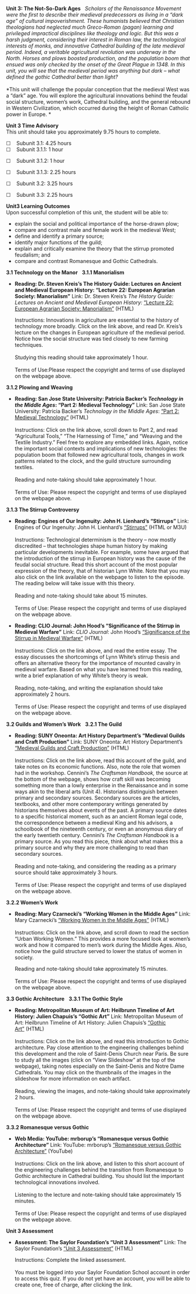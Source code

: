 **Unit 3: The Not-So-Dark Ages** <span id="3"></span> 
*Scholars of the Renaissance Movement were the first to describe their
medieval predecessors as living in a “dark age” of cultural
impoverishment. These humanists believed that Christian theologians had
neglected much Greco-Roman (pagan) learning and privileged impractical
disciplines like theology and logic. But this was a harsh judgment,
considering their interest in Roman law, the technological interests of
monks, and innovative Cathedral building of the late medieval period.
Indeed, a veritable agricultural revolution was underway in the North.
Horses and plows boosted production, and the population boom that ensued
was only checked by the onset of the Great Plague in 1348. In this unit,
you will see that the medieval period was anything but dark – what
defined the gothic Cathedral better than light?*  
    
 *This unit will challenge the popular conception that the medieval West
was a “dark” age. You will explore the agricultural innovations behind
the feudal social structure, women’s work, Cathedral building, and the
general rebound in Western Civilization, which occurred during the
height of Roman Catholic power in Europe. *

**Unit 3 Time Advisory**  
This unit should take you approximately 9.75 hours to complete.  
  
 ☐    Subunit 3.1: 4.25 hours  
☐    Subunit 3.1.1: 1 hour  
  
 ☐    Subunit 3.1.2: 1 hour  
  
 ☐    Subunit 3.1.3: 2.25 hours

☐    Subunit 3.2: 3.25 hours  
  
 ☐    Subunit 3.3: 2.25 hours

**Unit3 Learning Outcomes**  
Upon successful completion of this unit, the student will be able to:  
-   explain the social and political importance of the horse-drawn plow;
-   compare and contrast male and female work in the medieval West;
-   define and identify a primary source;
-   identify major functions of the guild;
-   explain and critically examine the theory that the stirrup promoted
    feudalism; and
-   compare and contrast Romanesque and Gothic Cathedrals.

**3.1 Technology on the Manor** <span id="3.1"></span> 
**3.1.1 Manorialism** <span id="3.1.1"></span> 
-   **Reading: Dr. Steven Kreis’s The History Guide: Lectures on Ancient
    and Medieval European History: “Lecture 22: European Agrarian
    Society: Manorialism”**
    Link: Dr. Steven Kreis’s *The History Guide: Lectures on Ancient and
    Medieval European History:* [“Lecture 22: European Agrarian Society:
    Manorialism”](http://www.historyguide.org/ancient/lecture22b.html) (HTML)  
      
     Instructions: Innovations in agriculture are essential to the
    history of technology more broadly. Click on the link above, and
    read Dr. Kreis’s lecture on the changes in European agriculture of
    the medieval period. Notice how the social structure was tied
    closely to new farming techniques.  
        
     Studying this reading should take approximately 1 hour.  
        
     Terms of Use:Please respect the copyright and terms of use
    displayed on the webpage above.

**3.1.2 Plowing and Weaving** <span id="3.1.2"></span> 
-   **Reading: San Jose State University: Patricia Backer’s *Technology
    in the Middle Ages*: “Part 2: Medieval Technology”**
    Link: San Jose State University: Patricia Backer’s *Technology in
    the Middle Ages*: [“Part 2: Medieval
    Technology”](http://www.engr.sjsu.edu/pabacker/history/middle.htm) (HTML)   
        
     Instructions: Click on the link above, scroll down to Part 2, and
    read “Agricultural Tools,” “The Harnessing of Time,” and “Weaving
    and the Textile Industry.” Feel free to explore any embedded links.
    Again, notice the important social contexts and implications of new
    technologies: the population boom that followed new agricultural
    tools, changes in work patterns related to the clock, and the guild
    structure surrounding textiles.  
        
     Reading and note-taking should take approximately 1 hour.  
        
     Terms of Use: Please respect the copyright and terms of use
    displayed on the webpage above.

**3.1.3 The Stirrup Controversy** <span id="3.1.3"></span> 
-   **Reading: Engines of Our Ingenuity: John H. Lienhard’s “Stirrups”**
    Link: Engines of Our Ingenuity: John H. Lienhard’s
    [“Stirrups”](http://www.uh.edu/engines/epi476.htm) (HTML or M3U)  
        
     Instructions: Technological determinism is the theory – now mostly
    discredited – that technologies shape human history by making
    particular developments inevitable. For example, some have argued
    that the introduction of the stirrup in European history was the
    cause of the feudal social structure. Read this short account of the
    most popular expression of the theory, that of historian Lynn White.
    Note that you may also click on the link available on the webpage to
    listen to the episode. The reading below will take issue with this
    theory.  
        
     Reading and note-taking should take about 15 minutes.  
        
     Terms of Use: Please respect the copyright and terms of use
    displayed on the webpage above.

-   **Reading: CLIO Journal: John Hood’s “Significance of the Stirrup in
    Medieval Warfare”**
    Link: *CLIO Journal*: John Hood’s [“Significance of the Stirrup in
    Medieval
    Warfare”](http://cliojournal.wikispaces.com/Significance+of+the+Stirrup+in+Medieval+Warfare) (HTML)  
        
     Instructions: Click on the link above, and read the entire essay.
    The essay discusses the shortcomings of Lynn White’s stirrup thesis
    and offers an alternative theory for the importance of mounted
    cavalry in medieval warfare. Based on what you have learned from
    this reading, write a brief explanation of why White’s theory is
    weak.  
        
     Reading, note-taking, and writing the explanation should take
    approximately 2 hours.  
        
     Terms of Use: Please respect the copyright and terms of use
    displayed on the webpage above.

**3.2 Guilds and Women’s Work** <span id="3.2"></span> 
**3.2.1 The Guild** <span id="3.2.1"></span> 
-   **Reading: SUNY Oneonta: Art History Department’s “Medieval Guilds
    and Craft Production”**
    Link: SUNY Oneonta: Art History Department’s [“Medieval Guilds and
    Craft
    Production”](http://employees.oneonta.edu/farberas/arth/arth200/artist/guilds.html) (HTML)  
        
     Instructions: Click on the link above, read this account of the
    guild, and take notes on its economic functions. Also, note the role
    that women had in the workshop. Cennini’s *The Craftsman Handbook,*
    the source at the bottom of the webpage, shows how craft skill was
    becoming something more than a lowly enterprise in the Renaissance
    and in some ways akin to the liberal arts (Unit 4). Historians
    distinguish between primary and secondary sources. Secondary sources
    are the articles, textbooks, and other more contemporary writings
    generated by historians themselves about events of the past. A
    primary source dates to a specific historical moment, such as an
    ancient Roman legal code, the correspondence between a medieval King
    and his advisors, a schoolbook of the nineteenth century, or even an
    anonymous diary of the early twentieth century. Cennini’s *The
    Craftsman Handbook* is a primary source. As you read this piece,
    think about what makes this a primary source and why they are more
    challenging to read than secondary sources.  
        
     Reading and note-taking, and considering the reading as a primary
    source should take approximately 3 hours.  
        
     Terms of Use: Please respect the copyright and terms of use
    displayed on the webpage above.

**3.2.2 Women’s Work** <span id="3.2.2"></span> 
-   **Reading: Mary Czarnecki’s “Working Women in the Middle Ages”**
    Link: Mary Czarnecki’s [“Working Women in the Middle
    Ages”](http://mahan.wonkwang.ac.kr/link/med/feminism/work/main.html) (HTML)  
        
     Instructions: Click on the link above, and scroll down to read the
    section “Urban Working Women.” This provides a more focused look at
    women’s work and how it compared to men’s work during the Middle
    Ages. Also, notice how the guild structure served to lower the
    status of women in society.  
      
     Reading and note-taking should take approximately 15 minutes.  
        
     Terms of Use: Please respect the copyright and terms of use
    displayed on the webpage above.

**3.3 Gothic Architecture** <span id="3.3"></span> 
**3.3.1 The Gothic Style** <span id="3.3.1"></span> 
-   **Reading: Metropolitan Museum of Art: Heilbrunn Timeline of Art
    History: Julien Chapuis’s “Gothic Art”**
    Link: Metropolitan Museum of Art: Heilbrunn Timeline of Art History:
    Julien Chapuis’s [“Gothic
    Art”](http://www.metmuseum.org/toah/hd/mgot/hd_mgot.htm) (HTML)  
        
     Instructions: Click on the link above, and read this introduction
    to Gothic architecture. Pay close attention to the engineering
    challenges behind this development and the role of Saint-Denis
    Church near Paris. Be sure to study all the images (click on “View
    Slideshow” at the top of the webpage), taking notes especially on
    the Saint-Denis and Notre Dame Cathedrals. You may click on the
    thumbnails of the images in the slideshow for more information on
    each artifact.  
        
     Reading, viewing the images, and note-taking should take
    approximately 2 hours.  
        
     Terms of Use: Please respect the copyright and terms of use
    displayed on the webpage above.

**3.3.2 Romanesque versus Gothic** <span id="3.3.2"></span> 
-   **Web Media: YouTube: mrborup’s “Romanesque versus Gothic
    Architecture”**
    Link: YouTube: mrborup’s [“Romanesque versus Gothic
    Architecture”](http://www.youtube.com/watch?v=D20tG65TWic) (YouTube)  
        
     Instructions: Click on the link above, and listen to this short
    account of the engineering challenges behind the transition from
    Romanesque to Gothic architecture in Cathedral building. You should
    list the important technological innovations involved.  
        
     Listening to the lecture and note-taking should take approximately
    15 minutes.  
        
     Terms of Use: Please respect the copyright and terms of use
    displayed on the webpage above.

**Unit 3 Assessment** <span id="3.4"></span> 
-   **Assessment: The Saylor Foundation’s “Unit 3 Assessment”**
    Link: The Saylor Foundation’s [“Unit 3
    Assessment”](http://school.saylor.org/mod/quiz/view.php?id=1148) (HTML)  
      
     Instructions: Complete the linked assessment.  
        
     You must be logged into your Saylor Foundation School account in
    order to access this quiz. If you do not yet have an account, you
    will be able to create one, free of charge, after clicking the
    link. 


